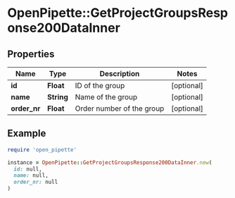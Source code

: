 # OpenPipette::GetProjectGroupsResponse200DataInner

## Properties

| Name | Type | Description | Notes |
| ---- | ---- | ----------- | ----- |
| **id** | **Float** | ID of the group | [optional] |
| **name** | **String** | Name of the group | [optional] |
| **order_nr** | **Float** | Order number of the group | [optional] |

## Example

```ruby
require 'open_pipette'

instance = OpenPipette::GetProjectGroupsResponse200DataInner.new(
  id: null,
  name: null,
  order_nr: null
)
```

